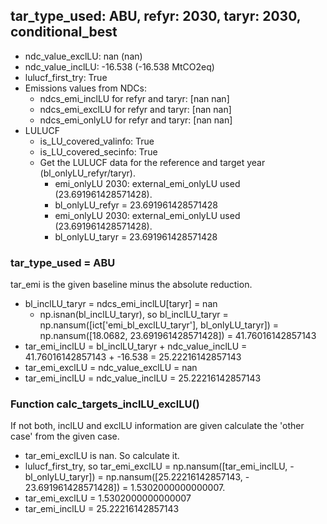 

## tar_type_used: ABU, refyr: 2030, taryr: 2030, conditional_best
- ndc_value_exclLU: nan (nan)
- ndc_value_inclLU: -16.538 (-16.538 MtCO2eq)
- lulucf_first_try: True
- Emissions values from NDCs:
  - ndcs_emi_inclLU for refyr and taryr: [nan nan]
  - ndcs_emi_exclLU for refyr and taryr: [nan nan]
  - ndcs_emi_onlyLU for refyr and taryr: [nan nan]
- LULUCF
  - is_LU_covered_valinfo: True
  - is_LU_covered_secinfo: True
  - Get the LULUCF data for the reference and target year (bl_onlyLU_refyr/taryr).
    - emi_onlyLU 2030: external_emi_onlyLU used (23.691961428571428).
    - bl_onlyLU_refyr = 23.691961428571428
    - emi_onlyLU 2030: external_emi_onlyLU used (23.691961428571428).
    - bl_onlyLU_taryr = 23.691961428571428
### tar_type_used = ABU
tar_emi is the given baseline minus the absolute reduction.
- bl_inclLU_taryr = ndcs_emi_inclLU[taryr] = nan
  - np.isnan(bl_inclLU_taryr), so bl_inclLU_taryr = np.nansum([ict['emi_bl_exclLU_taryr'], bl_onlyLU_taryr]) = np.nansum([18.0682, 23.691961428571428]) = 41.76016142857143
- tar_emi_inclLU = bl_inclLU_taryr + ndc_value_inclLU = 41.76016142857143 + -16.538 = 25.22216142857143
- tar_emi_exclLU = ndc_value_exclLU = nan
- tar_emi_inclLU = ndc_value_inclLU = 25.22216142857143
### Function calc_targets_inclLU_exclLU()
If not both, inclLU and exclLU information are given calculate the 'other case' from the given case.
- tar_emi_exclLU is nan. So calculate it.
- lulucf_first_try, so tar_emi_exclLU = np.nansum([tar_emi_inclLU, -bl_onlyLU_taryr]) = np.nansum([25.22216142857143, - 23.691961428571428]) = 1.5302000000000007.
- tar_emi_exclLU = 1.5302000000000007
- tar_emi_inclLU = 25.22216142857143